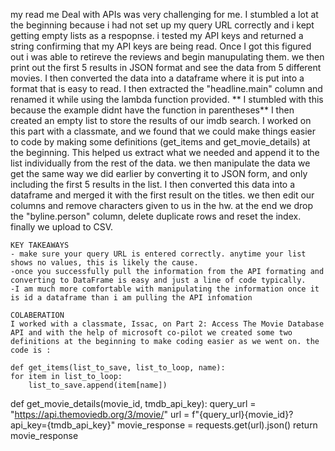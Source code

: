 my read me
    Deal with APIs was very challenging for me. I stumbled a lot at the beginning because i had not set up my query URL correctly and i kept getting empty lists as a respopnse. i tested my API keys and returned a string confirming that my API keys are being read. Once I got this figured out i was able to retireve the reviews and begin manupulating them. 
    we then print out the first 5 results in JSON format and see the data from 5 different movies. I then converted the data into a dataframe where it is put into a format that is easy to read. I then extracted the "headline.main" column and renamed it while using the lambda function provided. 
    ** I stumbled with this because the example didnt have the function in parentheses**
    I then created an empty list to store the results of our imdb search. I worked on this part with a classmate, and we found that we could make things easier to code by making some definitions (get_items and get_movie_details) at the beginning. This helped us extract what we needed and append it to the list individually from the rest of the data. we then manipulate the data we get the same way we did earlier by converting it to JSON form, and only including the first 5 results in the list.
    I then converted this data into a dataframe and merged it with the first result on the titles.
    we then edit our columns and remove characters given to us in the hw. at the end we drop the "byline.person" column, delete duplicate rows and reset the index. finally we upload to CSV.

    KEY TAKEAWAYS
    - make sure your query URL is entered correctly. anytime your list shows no values, this is likely the cause.
    -once you successfully pull the information from the API formating and converting to DataFrame is easy and just a line of code typically.
    -I am much more comfortable with manipulating the information once it is id a dataframe than i am pulling the API infomation

    COLABERATION 
    I worked with a classmate, Issac, on Part 2: Access The Movie Database API and with the help of microsoft co-pilot we created some two definitions at the beginning to make coding easier as we went on. the code is :
    
    def get_items(list_to_save, list_to_loop, name):
    for item in list_to_loop:
        list_to_save.append(item[name])

def get_movie_details(movie_id, tmdb_api_key):
    query_url = "https://api.themoviedb.org/3/movie/"
    url = f"{query_url}{movie_id}?api_key={tmdb_api_key}"
    movie_response = requests.get(url).json()
    return movie_response